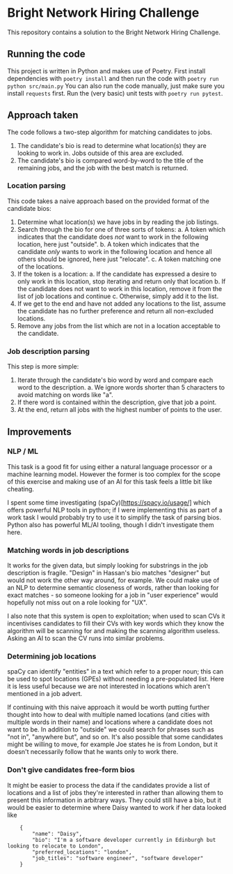 # Bright Network Hiring Challenge
This repository contains a solution to the Bright Network Hiring Challenge.

## Running the code
This project is written in Python and makes use of Poetry.
First install dependencies with `poetry install` and then run the code with `poetry run python src/main.py`
You can also run the code manually, just make sure you install `requests` first.
Run the (very basic) unit tests with `poetry run pytest`.

## Approach taken
The code follows a two-step algorithm for matching candidates to jobs.
1. The candidate's bio is read to determine what location(s) they are looking to work in. Jobs outside of this area are excluded.
2. The candidate's bio is compared word-by-word to the title of the remaining jobs, and the job with the best match is returned.

### Location parsing
This code takes a naive approach based on the provided format of the candidate bios:
1. Determine what location(s) we have jobs in by reading the job listings.
2. Search through the bio for one of three sorts of tokens:
    a. A token which indicates that the candidate does *not* want to work in the following location, here just "outside".
    b. A token which indicates that the candidate *only* wants to work in the following location and hence all others should be ignored, here just "relocate".
    c. A token matching one of the locations.
3. If the token is a location:
    a. If the candidate has expressed a desire to only work in this location, stop iterating and return only that location
    b. If the candidate does not want to work in this location, remove it from the list of job locations and continue
    c. Otherwise, simply add it to the list.
4. If we get to the end and have not added any locations to the list, assume the candidate has no further preference and return all non-excluded locations.
5. Remove any jobs from the list which are not in a location acceptable to the candidate.

### Job description parsing
This step is more simple:
1. Iterate through the candidate's bio word by word and compare each word to the description.
    a. We ignore words shorter than 5 characters to avoid matching on words like "a".
2. If there word is contained within the description, give that job a point.
3. At the end, return all jobs with the highest number of points to the user.

## Improvements
### NLP / ML
This task is a good fit for using either a natural language processor or a machine learning model. However the former is too complex for the scope of this exercise and making use of an AI for this task feels a little bit like cheating.

I spent some time investigating (spaCy)[https://spacy.io/usage/] which offers powerful NLP tools in python; if I were implementing this as part of a work task I would probably try to use it to simplify the task of parsing bios. Python also has powerful ML/AI tooling, though I didn't investigate them here.

### Matching words in job descriptions
It works for the given data, but simply looking for substrings in the job description is fragile. "Design" in Hassan's bio matches "designer" but would not work the other way around, for example. We could make use of an NLP to determine semantic closeness of words, rather than looking for exact matches - so someone looking for a job in "user experience" would hopefully not miss out on a role looking for "UX".

I also note that this system is open to exploitation; when used to scan CVs it incentivises candidates to fill their CVs with key words which they know the algorithm will be scanning for and making the scanning algorithm useless. Asking an AI to scan the CV runs into similar problems.

### Determining job locations
spaCy can identify "entities" in a text which refer to a proper noun; this can be used to spot locations (GPEs) without needing a pre-populated list. Here it is less useful because we are not interested in locations which aren't mentioned in a job advert.

If continuing with this naive approach it would be worth putting further thought into how to deal with multiple named locations (and cities with multiple words in their name) and locations where a candidate does not want to be. In addition to "outside" we could search for phrases such as "not in", "anywhere but", and so on. It's also possible that some candidates might be willing to move, for example Joe states he is from London, but it doesn't necessarily follow that he wants only to work there.

### Don't give candidates free-form bios
It might be easier to process the data if the candidates provide a list of locations and a list of jobs they're interested in rather than allowing them to present this information in arbitrary ways. They could still have a bio, but it would be easier to determine where Daisy wanted to work if her data looked like
```
    {
        "name": "Daisy",
        "bio": "I'm a software developer currently in Edinburgh but looking to relocate to London",
        "preferred_locations": "london",
        "job_titles": "software engineer", "software developer"
    }
```

